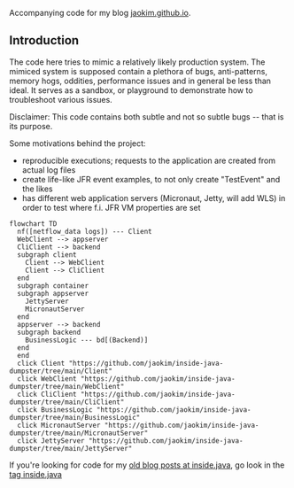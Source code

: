 Accompanying code for my blog [jaokim.github.io](https://jaokim.github.io/).

## Introduction
The code here tries to mimic a relatively likely production system. The mimiced system is supposed contain a plethora of bugs, anti-patterns, memory hogs, oddities, performance issues and in general be less than ideal. It serves as a sandbox, or playground to demonstrate how to troubleshoot various issues.

Disclaimer: This code contains both subtle and not so subtle bugs -- that is its purpose.

Some motivations behind the project:
* reproducible executions; requests to the application are created from actual log files
* create life-like JFR event examples, to not only create "TestEvent" and the likes
* has different web application servers (Micronaut, Jetty, will add WLS) in order to test where f.i. JFR VM properties are set


```mermaid
flowchart TD
  nf([netflow_data logs]) --- Client
  WebClient --> appserver
  CliClient --> backend
  subgraph client
    Client --> WebClient
    Client --> CliClient
  end
  subgraph container
  subgraph appserver
    JettyServer
    MicronautServer
  end
  appserver --> backend
  subgraph backend
    BusinessLogic --- bd[(Backend)]
  end
  end
  click Client "https://github.com/jaokim/inside-java-dumpster/tree/main/Client"
  click WebClient "https://github.com/jaokim/inside-java-dumpster/tree/main/WebClient"
  click CliClient "https://github.com/jaokim/inside-java-dumpster/tree/main/CliClient"
  click BusinessLogic "https://github.com/jaokim/inside-java-dumpster/tree/main/BusinessLogic"
  click MicronautServer "https://github.com/jaokim/inside-java-dumpster/tree/main/MicronautServer"
  click JettyServer "https://github.com/jaokim/inside-java-dumpster/tree/main/JettyServer"
```

If you're looking for code for my [old blog posts at inside.java](https://inside.java/u/JoakimNordstrom/), go look in the [tag inside.java](https://github.com/jaokim/inside-java-dumpster/tree/inside.java)


